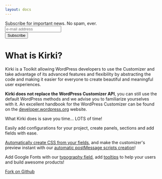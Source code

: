 ```yaml
---
layout: docs
---
```


<div id="mc_embed_signup">
	<form action="//github.us12.list-manage.com/subscribe/post?u=63d1425d3d1b729d54f02068d&amp;id=3a8ae06703" method="post" id="mc-embedded-subscribe-form" name="mc-embedded-subscribe-form" class="validate" target="_blank" novalidate>
		<div class="row">
			<div class="columns medium-12">
				<label for="mce-EMAIL">Subscribe for important news. No spam, ever.</label>
			</div>
			<div class="columns medium-8">
				<input type="email" value="" name="EMAIL" class="required email" id="mce-EMAIL" placeholder="e-mail address">
				<div style="position: absolute; left: -5000px;" aria-hidden="true">
					<input type="text" name="b_63d1425d3d1b729d54f02068d_3a8ae06703" tabindex="-1" value="">
				</div>
			</div>
			<div class="medium-4 columns">
				<input type="submit" value="Subscribe" name="subscribe" id="mc-embedded-subscribe" class="button success expanded">
			</div>
		</div>
	</form>
</div>


# What is Kirki?

Kirki is a Toolkit allowing WordPress developers to use the Customizer and take advantage of its advanced features and flexibility by abstracting the code and making it easier for everyone to create beautiful and meaningful user experiences.

**Kirki does not replace the WordPress Customizer API**, you can still use the default WordPress methods and we advise you to familiarize yourselves with it.
An excellent handbook for the WordPress Customizer can be found on the [developer.wordpress.org](https://developer.wordpress.org/themes/advanced-topics/customizer-api/) website.

What Kirki does is save you time... LOTS of time!

Easily add configurations for your project, create panels, sections and add fields with ease.

[Automatically create CSS from your fields](/docs/arguments/output), and make the customizer's preview instant with our [automatic postMessage scripts creation](/docs/arguments/js_vars)!

Add Google Fonts with our [typography field](/docs/controls/typography), add [tooltips](/docs/arguments/tooltip) to help your users and build awesome products!

<a href="https://github.com/aristath/kirki" class="success button">Fork on Github</a>
